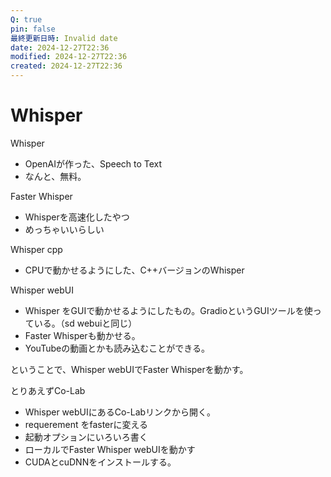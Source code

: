 ```yaml
---
Q: true
pin: false
最終更新日時: Invalid date
date: 2024-12-27T22:36
modified: 2024-12-27T22:36
created: 2024-12-27T22:36
---
```

# Whisper

Whisper

- OpenAIが作った、Speech to Text  
- なんと、無料。  

Faster Whisper

- Whisperを高速化したやつ  
- めっちゃいいらしい  

Whisper cpp

- CPUで動かせるようにした、C++バージョンのWhisper

Whisper webUI

- Whisper をGUIで動かせるようにしたもの。GradioというGUIツールを使っている。（sd webuiと同じ）  
- Faster Whisperも動かせる。  
- YouTubeの動画とかも読み込むことができる。  

ということで、Whisper webUIでFaster Whisperを動かす。

とりあえずCo-Lab

- Whisper webUIにあるCo-Labリンクから開く。  
- requerement をfasterに変える  
- 起動オプションにいろいろ書く  
- ローカルでFaster Whisper webUIを動かす  
- CUDAとcuDNNをインストールする。